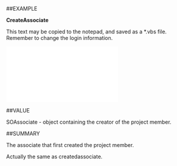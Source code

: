 
##EXAMPLE

**CreateAssociate**

This text may be copied to the notepad, and saved as a *.vbs file. Remember to change the login information.

![](..\..\Examples\vbs\SOProjectMember.CreateAssociate.vbs.txt)


##VALUE

SOAssociate - object containing the creator of the project member.


##SUMMARY

The associate that first created the project member. 

Actually the same as createdassociate.

